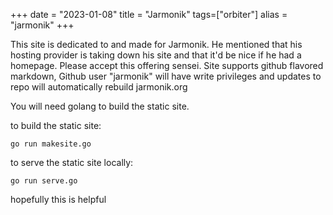 +++
date = "2023-01-08"
title = "Jarmonik"
tags=["orbiter"]
alias = "jarmonik"
+++

This site is dedicated to and made for Jarmonik. He mentioned that his hosting provider is taking down his site and that it'd be nice if he had a homepage.
Please accept this offering sensei. Site supports github flavored markdown, Github user "jarmonik" will have write privileges and updates to repo will automatically rebuild jarmonik.org

You will need golang to build the static site.

to build the static site:
```
go run makesite.go
```

to serve the static site locally:
```
go run serve.go
```

hopefully this is helpful

